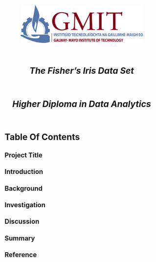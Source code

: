 <br/>

<p align="center">
  <img src="./JPEGs/GMIT_logo.jpg" width="400" />
</p>  <Source: https://image.ibb.co/gw4Gen/Index_GMIT.png>


<br/>
<h1 align="center"><em><strong>The Fisher’s Iris Data Set  </h1></em></strong><br/>
<h1 align="center"><em><strong>Higher Diploma in Data Analytics  </h1></em></strong><br/>



# Table Of Contents 
## Project Title
## Introduction
## Background 
## Investigation
## Discussion
## Summary
## Reference

<br/>






































